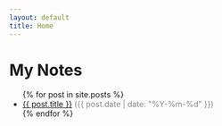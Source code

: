 ```yaml
---
layout: default
title: Home
---
```


# My Notes

<ul>
  {% for post in site.posts %}
    <li>
      <a href="{{ post.url | relative_url }}">{{ post.title }}</a>
      <span style="color: #888;">({{ post.date | date: "%Y-%m-%d" }})</span>
    </li>
  {% endfor %}
</ul>
